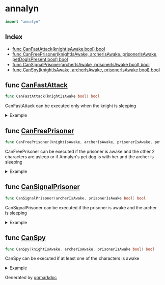 <!-- Code generated by gomarkdoc. DO NOT EDIT -->

# annalyn

```go
import "annalyn"
```

## Index

- [func CanFastAttack(knightIsAwake bool) bool](<#func-canfastattack>)
- [func CanFreePrisoner(knightIsAwake, archerIsAwake, prisonerIsAwake, petDogIsPresent bool) bool](<#func-canfreeprisoner>)
- [func CanSignalPrisoner(archerIsAwake, prisonerIsAwake bool) bool](<#func-cansignalprisoner>)
- [func CanSpy(knightIsAwake, archerIsAwake, prisonerIsAwake bool) bool](<#func-canspy>)


## func [CanFastAttack](<https://github.com/vpayno/exercism-workspace/blob/main/go/annalyns-infiltration/annalyns_infiltration.go#L4>)

```go
func CanFastAttack(knightIsAwake bool) bool
```

CanFastAttack can be executed only when the knight is sleeping

<details><summary>Example</summary>
<p>

```go
{
	fmt.Println(CanFastAttack(true))

}
```

#### Output

```
false
```

</p>
</details>

## func [CanFreePrisoner](<https://github.com/vpayno/exercism-workspace/blob/main/go/annalyns-infiltration/annalyns_infiltration.go#L20>)

```go
func CanFreePrisoner(knightIsAwake, archerIsAwake, prisonerIsAwake, petDogIsPresent bool) bool
```

CanFreePrisoner can be executed if the prisoner is awake and the other 2 characters are asleep or if Annalyn's pet dog is with her and the archer is sleeping

<details><summary>Example</summary>
<p>

```go
{
	fmt.Println(CanFreePrisoner(false, true, false, false))

}
```

#### Output

```
false
```

</p>
</details>

## func [CanSignalPrisoner](<https://github.com/vpayno/exercism-workspace/blob/main/go/annalyns-infiltration/annalyns_infiltration.go#L14>)

```go
func CanSignalPrisoner(archerIsAwake, prisonerIsAwake bool) bool
```

CanSignalPrisoner can be executed if the prisoner is awake and the archer is sleeping

<details><summary>Example</summary>
<p>

```go
{
	fmt.Println(CanSignalPrisoner(false, true))

}
```

#### Output

```
true
```

</p>
</details>

## func [CanSpy](<https://github.com/vpayno/exercism-workspace/blob/main/go/annalyns-infiltration/annalyns_infiltration.go#L9>)

```go
func CanSpy(knightIsAwake, archerIsAwake, prisonerIsAwake bool) bool
```

CanSpy can be executed if at least one of the characters is awake

<details><summary>Example</summary>
<p>

```go
{
	fmt.Println(CanSpy(false, true, false))

}
```

#### Output

```
true
```

</p>
</details>



Generated by [gomarkdoc](<https://github.com/princjef/gomarkdoc>)
